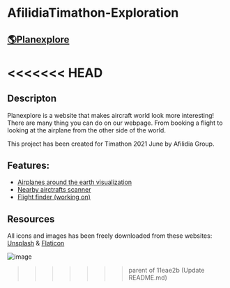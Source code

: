 # AfilidiaTimathon-Exploration
 
## [🌎Planexplore](https://planexplore.afilidia.com)
<<<<<<< HEAD
=======


## Descripton
Planexplore is a website that makes aircraft world look more interesting!
There are many thing you can do on our webpage. 
From booking a flight to looking at the airplane from the other side of the world.

This project has been created for Timathon 2021 June by Afilidia Group.



## Features: 
* [Airplanes around the earth visualization](https://planexplore.afilidia.com/app/earth)
* [Nearby airctrafts scanner](https://planexplore.afilidia.com/app/nearby)
* [Flight finder (working on)](https://planexplore.afilidia.com/app/airlines)

## Resources
All icons and images has been freely downloaded from these websites: 
[Unsplash](https://unsplash.com) & [Flaticon](https://www.flaticon.com)


![image](https://user-images.githubusercontent.com/65545676/124492978-677d0e00-ddb5-11eb-98ff-d805d8116515.png)

>>>>>>> parent of 11eae2b (Update README.md)
